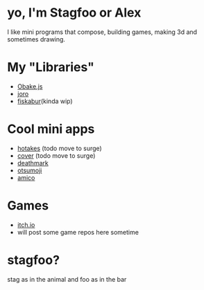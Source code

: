 # yo, I'm Stagfoo or Alex
I like mini programs that compose, building games, making 3d and sometimes drawing.

# My "Libraries"
- [Obake.js](https://github.com/stagfoo/obake)
- [joro](https://github.com/stagfoo/joro)
- [fiskabur](https://github.com/stagfoo/fiskabur)(kinda wip)

# Cool mini apps
- [hotakes](http://hotake.stagfoo.com/) (todo move to surge)
- [cover](https://cover.stagfoo.com/) (todo move to surge)
- [deathmark](https://github.com/stagfoo/deathmark)
- [otsumoji](https://github.com/stagfoo/otsumoji)
- [amico](https://github.com/stagfoo/amico-fe)

# Games
- [itch.io](https://stagfoo.itch.io/)
- will post some game repos here sometime

# stagfoo?
stag as in the animal and foo as in the bar
